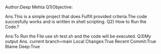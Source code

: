 Author:Deep Mehta
Q1)Objective:

Ans.This is a simple project that does Fulfill provided criteria.The code succesfully works and is written in shell scripting.
Q2) How to Run the Code.?

Ans:To Run the File use sh test.sh and the code will be executed.
Q3)My output 
Ans.
current branch=main
Local Changes:True
Recent Commit:True
Blame Deep:True
